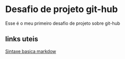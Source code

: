 # Desafio de projeto git-hub
Esse é o meu primeiro desafio de projeto sobre git-hub

## links uteis
[Sintaxe basica markdow](https://www.markdownguide.org/basic-syntax/)
